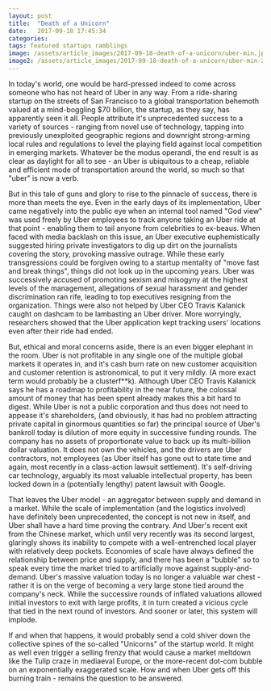 ```yaml
---
layout: post
title:  "Death of a Unicorn"
date:   2017-09-18 17:45:34
categories:
tags: featured startups ramblings
image: /assets/article_images/2017-09-18-death-of-a-unicorn/uber-min.jpg
image2: /assets/article_images/2017-09-18-death-of-a-unicorn/uber-min-2.jpg
---
```


In today's world, one would be hard-pressed indeed to come across someone who has not heard of Uber in any way. From a ride-sharing startup on the streets of San Francisco to a global transportation behemoth valued at a mind-boggling $70 billion, the startup, as they say, has apparently seen it all. People attribute it's unprecedented success to a variety of sources - ranging from novel use of technology, tapping into previously unexploited geographic regions and downright strong-arming local rules and regulations to level the playing field against local competition in emerging markets. Whatever be the modus operandi, the end result is as clear as daylight for all to see - an Uber is ubiquitous to a cheap, reliable and efficient mode of transportation around the world, so much so that "uber" is now a verb.

But in this tale of guns and glory to rise to the pinnacle of success, there is more than meets the eye. Even in the early days of its implementation, Uber came negatively into the public eye when an internal tool named "God view" was used freely by Uber employees to track anyone taking an Uber ride at that point - enabling them to tail anyone from celebrities to ex-beaus. When faced with media backlash on this issue, an Uber executive euphemistically suggested hiring private investigators to dig up dirt on the journalists covering the story, provoking massive outrage. While these early transgressions could be forgiven owing to a startup mentality of "move fast and break things", things did not look up in the upcoming years. Uber was successively accused of promoting sexism and misogyny at the highest levels of the management, allegations of sexual harassment and gender discrimination ran rife, leading to top executives resigning from the organization. Things were also not helped by Uber CEO Travis Kalanick caught on dashcam to be lambasting an Uber driver. More worryingly, researchers showed that the Uber application kept tracking users' locations even after their ride had ended.

But, ethical and moral concerns aside, there is an even bigger elephant in the room. Uber is not profitable in any single one of the multiple global markets it operates in, and it's cash burn rate on new customer acquisition and customer retention is astronomical, to put it very mildly. (A more exact term would probably be a clusterf**k). Although Uber CEO Travis Kalanick says he has a roadmap to profitability in the near future, the colossal amount of money that has been spent already makes this a bit hard to digest. While Uber is not a public corporation and thus does not need to appease it's shareholders, (and obviously, it has had no problem attracting private capital in ginormous quantities so far) the principal source of Uber's bankroll today is dilution of more equity in successive funding rounds. The company has no assets of proportionate value to back up its multi-billion dollar valuation. It does not own the vehicles, and the drivers are Uber contractors, not employees (as Uber itself has gone out to state time and again, most recently in a class-action lawsuit settlement). It's self-driving car technology, arguably its most valuable intellectual property, has been locked down in a (potentially lengthy) patent lawsuit with Google.

That leaves the Uber model - an aggregator between supply and demand in a market. While the scale of implementation (and the logistics involved) have definitely been unprecedented, the concept is not new in itself, and Uber shall have a hard time proving the contrary. And Uber's recent exit from the Chinese market, which until very recently was its second largest, glaringly shows its inability to compete with a well-entrenched local player with relatively deep pockets. Economies of scale have always defined the relationship between price and supply, and there has been a "bubble" so to speak every time the market tried to artificially move against supply-and-demand. Uber's massive valuation today is no longer a valuable war chest - rather it is on the verge of becoming a very large stone tied around the company's​ neck. While the successive rounds of inflated valuations allowed initial investors to exit with large profits, it in turn created a vicious cycle that tied in the next round of investors. And sooner or later, this system will implode.

If and when that happens, it would probably send a cold shiver down the collective spines of the so-called "Unicorns" of the startup world. It might as well even trigger a selling frenzy that would cause a market meltdown like the Tulip craze in mediaeval Europe, or the more-recent dot-com bubble on an exponentially exaggerated scale. How and when Uber gets off this burning train - remains the question to be answered.
